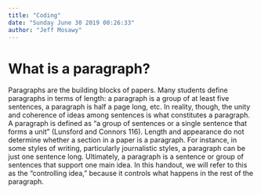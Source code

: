 ```yaml
---
title: "Coding"
date: "Sunday June 30 2019 00:26:33"
author: "Jeff Mosawy"
---
```


# What is a paragraph?

Paragraphs are the building blocks of papers. Many students define paragraphs in terms of length: a paragraph is a group of at least five sentences, a paragraph is half a page long, etc. In reality, though, the unity and coherence of ideas among sentences is what constitutes a paragraph. A paragraph is defined as “a group of sentences or a single sentence that forms a unit” (Lunsford and Connors 116). Length and appearance do not determine whether a section in a paper is a paragraph. For instance, in some styles of writing, particularly journalistic styles, a paragraph can be just one sentence long. Ultimately, a paragraph is a sentence or group of sentences that support one main idea. In this handout, we will refer to this as the “controlling idea,” because it controls what happens in the rest of the paragraph.
